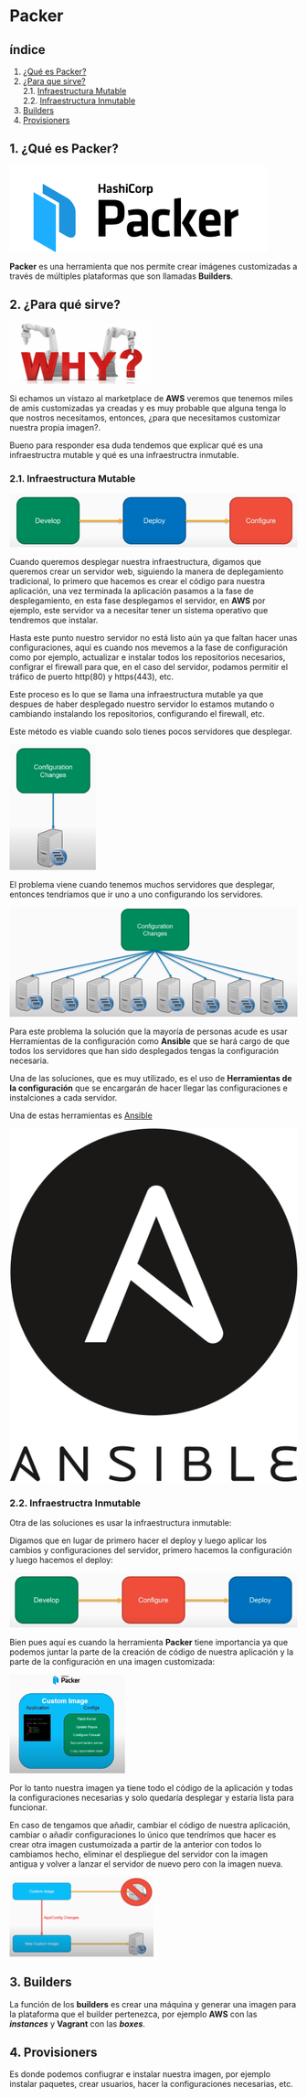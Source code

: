 # Packer

## índice 
1. [¿Qué es Packer?](#id1)  
2. [¿Para que sirve?](#id2)  
   2.1. [Infraestructura Mutable](#id2-1)  
   2.2. [Infraestructura Inmutable](#id2-2)  
3. [Builders](#id3)  
4. [Provisioners](#id4)  

<a name="id1"></a>
## 1. ¿Qué es Packer?

<img src="imagenes/packer_logo.png">

**Packer** es una herramienta que nos permite crear imágenes customizadas a través de múltiples plataformas que son llamadas **Builders**.

<a name="id2"></a>
## 2. ¿Para qué sirve?

<img src="imagenes/why.jpeg" width="50%">

Si echamos un vistazo al marketplace de **AWS** veremos que tenemos miles de amis customizadas ya creadas y es muy probable que alguna tenga lo que nostros necesitamos, entonces, ¿para que necesitamos customizar nuestra propia imagen?.

Bueno para responder esa duda tendemos que explicar qué es una infraestructra mutable y qué es una infraestructra inmutable.

<a name="id2-1"></a>
### 2.1. Infraestructura Mutable

<img src="imagenes/mutable_infraestructure_2.png">

Cuando queremos desplegar nuestra infraestructura, digamos que queremos crear un servidor web, siguiendo la manera de deplegamiento tradicional, lo primero que hacemos es crear el código para nuestra aplicación, una vez terminada la aplicación pasamos a la fase de desplegamiento, en esta fase desplegamos el servidor, en **AWS** por ejemplo, este servidor va a necesitar tener un sistema operativo que tendremos que instalar. 

Hasta este punto nuestro servidor no está listo aún ya que faltan hacer unas configuraciones, aquí es cuando nos mevemos a la fase de configuración como por ejemplo, actualizar e instalar todos los repositorios necesarios, configrar el firewall para que, en el caso del servidor, podamos permitir el tráfico de puerto http(80) y https(443), etc.

Este proceso es lo que se llama una infraestructura mutable ya que despues de haber desplegado nuestro servidor lo estamos mutando o cambiando instalando los repositorios, configurando el firewall, etc. 

Este método es viable cuando solo tienes pocos servidores que desplegar.

<img src="imagenes/mutable_infraestructure_3.png" width="30%">

El problema viene cuando tenemos muchos servidores que desplegar, entonces tendríamos que ir uno a uno configurando los servidores. 

<img src="imagenes/mutable_infraestructure_4.png">

Para este problema la solución que la mayoría de personas acude es usar Herramientas de la configuración como **Ansible** que se hará cargo de que todos los servidores que han sido desplegados tengas la configuración necesaria. 

Una de las soluciones, que es muy utilizado, es el uso de **Herramientas de la configuración** que se encargarán de hacer llegar las configuraciones e instalciones a cada servidor.

Una de estas herramientas es [Ansible](https://www.ansible.com/)

<img src="imagenes/ansible_logo.svg">


<a name="id2-2"></a>
### 2.2. Infraestructra Inmutable

Otra de las soluciones es usar la infraestructura inmutable:

Digamos que en lugar de primero hacer el deploy y luego aplicar los cambios y configuraciones del servidor, primero hacemos la configuración y luego hacemos el deploy:

<img src="imagenes/inmutable_infraestructure_2.png">

Bien pues aquí es cuando la herramienta **Packer** tiene importancia ya que podemos juntar la parte de la creación de código de nuestra aplicación y la parte de la configuración en una imagen customizada:

<img src="imagenes/inmutable_infraestructure_1.png" width="40%">

Por lo tanto nuestra imagen ya tiene todo el código de la aplicación y todas la configuraciones necesarias y solo quedaría desplegar y estaría lista para funcionar. 

En caso de tengamos que añadir, cambiar el código de nuestra aplicación, cambiar o añadir configuraciones lo único que tendrímos que hacer es crear otra imagen custumoizada a partir de la anterior con todos lo cambiamos hecho, eliminar el despliegue del servidor con la imagen antigua y volver a lanzar el servidor de nuevo pero con la imagen nueva.

<img src="imagenes/inmutable_infraestructure_3.png" width="50%">

<a name="id3"></a>
## 3. Builders

La función de los **builders** es crear una máquina y generar una imagen para la plataforma que el builder pertenezca, por ejemplo **AWS** con las ***instances*** y **Vagrant** con las ***boxes***.

<a name="id4"></a>
## 4. Provisioners

Es donde podemos confiugrar e instalar nuestra imagen, por ejemplo instalar paquetes, crear usuarios, hacer la configuraciones necesarias, etc.